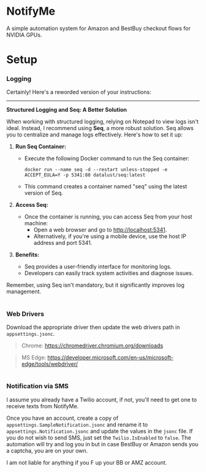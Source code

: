 # NotifyMe
A simple automation system for Amazon and BestBuy checkout flows for NVIDIA GPUs.


# Setup

### Logging

Certainly! Here's a reworded version of your instructions:

---

**Structured Logging and Seq: A Better Solution**

When working with structured logging, relying on Notepad to view logs isn't ideal. Instead, I recommend using **Seq**, a more robust solution. Seq allows you to centralize and manage logs effectively. Here's how to set it up:

1. **Run Seq Container:**
   - Execute the following Docker command to run the Seq container:
     ```
     docker run --name seq -d --restart unless-stopped -e ACCEPT_EULA=Y -p 5341:80 datalust/seq:latest
     ```
   - This command creates a container named "seq" using the latest version of Seq.

2. **Access Seq:**
   - Once the container is running, you can access Seq from your host machine:
     - Open a web browser and go to [http://localhost:5341](http://localhost:5341).
     - Alternatively, if you're using a mobile device, use the host IP address and port 5341.

3. **Benefits:**
   - Seq provides a user-friendly interface for monitoring logs.
   - Developers can easily track system activities and diagnose issues.

Remember, using Seq isn't mandatory, but it significantly improves log management.

#
### Web Drivers
Download the appropriate driver then update the web drivers path in `appsettings.jsonc`.

> Chrome: https://chromedriver.chromium.org/downloads

> MS Edge: https://developer.microsoft.com/en-us/microsoft-edge/tools/webdriver/

#
### Notification via SMS
I assume you already have a Twilio account, if not, you'll need to get one to receive texts from NotifyMe.

Once you have an account, create a copy of `appsettings.SampleNotification.jsonc` and rename it to `appsettings.Notification.jsonc` and update the values in the `jsonc` file. 
If you do not wish to send SMS, just set the `Twilio.IsEnabled` to `false`.
The automation will try and log you in but in case BestBuy or Amazon sends you a captcha, you are on your own.

I am not liable for anything if you F up your BB or AMZ account.

